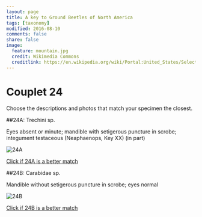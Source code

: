```yaml
---
layout: page
title: A key to Ground Beetles of North America
tags: [taxonomy]
modified: 2016-08-10
comments: false
share: false
image:
  feature: mountain.jpg
  credit: Wikimedia Commons
  creditlink: https://en.wikipedia.org/wiki/Portal:United_States/Selected_panorama#/media/File:Mount_Ellinor,_Mount_Washington_Panorama.jpg
---
```


# Couplet 24


Choose the descriptions and photos that match your specimen the closest. 

##24A: Trechini sp. 

Eyes absent or minute; mandible with setigerous puncture in scrobe; integument testaceous (Neaphaenops, Key XX) (in part)

![24A](//klevan.github.io/images/keyfigs/Key1_24_24A.png)

[Click if 24A is a better match](https://en.wikipedia.org/wiki/Trechini)


##24B: Carabidae sp. 

Mandible without setigerous puncture in scrobe; eyes normal

![24B](//klevan.github.io/images/keyfigs/Key1_24_24B.png)

[Click if 24B is a better match](//klevan.github.io/dynamicTaxonomy/Key1_25)

